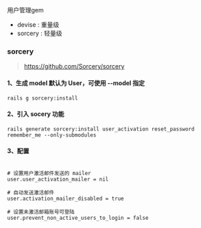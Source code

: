 用户管理gem
* devise : 重量级
* sorcery  : 轻量级

### sorcery
> https://github.com/Sorcery/sorcery

#### 1、生成 model 默认为 User，可使用 --model 指定

```
rails g sorcery:install 
```

#### 2、引入 socery 功能

```
rails generate sorcery:install user_activation reset_password remember_me --only-submodules
```

#### 3、配置

```

# 设置用户激活邮件发送的 mailer
user.user_activation_mailer = nil

# 自动发送激活邮件
user.activation_mailer_disabled = true

# 设置未激活邮箱账号可登陆
user.prevent_non_active_users_to_login = false

```
